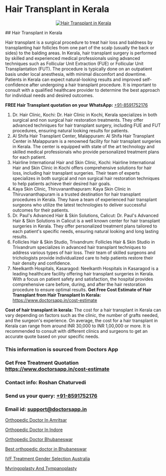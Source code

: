 # Hair Transplant in Kerala

<p align="center">
  <a href="https://doctorsapp.co.in/treatment/hair-transplant">
    <img src="https://doctorsapp.co.in/uploads/treatment_image/transplant.jpg" alt="Hair Transplant in Kerala">
  </a>
</p>
## Hair Transplant in Kerala

Hair transplant is a surgical procedure to treat hair loss and baldness by transplanting hair follicles from one part of the scalp (usually the back or sides) to the balding areas. In Kerala, hair transplant surgery is performed by skilled and experienced medical professionals using advanced techniques such as Follicular Unit Extraction (FUE) or Follicular Unit Transplantation (FUT). The procedure is typically done on an outpatient basis under local anesthesia, with minimal discomfort and downtime. Patients in Kerala can expect natural-looking results and improved self-confidence after undergoing a hair transplant procedure. It is important to consult with a qualified healthcare provider to determine the best approach for individual needs and desired outcomes.

**FREE Hair Transplant quotation on your WhatsApp:**  [+91-8591752176](https://api.whatsapp.com/send?phone=8591752176)

1) Dr. Hair Clinic, Kochi: Dr. Hair Clinic in Kochi, Kerala specializes in both surgical and non surgical hair restoration treatments. They offer advanced techniques for hair transplant surgery, including FUE and FUT procedures, ensuring natural looking results for patients.
2) Al Shifa Hair Transplant Center, Malappuram: Al Shifa Hair Transplant Center in Malappuram is a renowned facility for hair transplant surgeries in Kerala. The center is equipped with state of the art technology and skilled medical professionals who provide personalized treatment plans for each patient.
3) Hairline International Hair and Skin Clinic, Kochi: Hairline International Hair and Skin Clinic in Kochi offers comprehensive solutions for hair loss, including hair transplant surgeries. Their team of experts specializes in both surgical and non surgical hair restoration techniques to help patients achieve their desired hair goals.
4) Kaya Skin Clinic, Thiruvananthapuram: Kaya Skin Clinic in Thiruvananthapuram is a trusted destination for hair transplant procedures in Kerala. They have a team of experienced hair transplant surgeons who utilize the latest technologies to deliver successful outcomes for their patients.
5) Dr. Paul's Advanced Hair & Skin Solutions, Calicut: Dr. Paul's Advanced Hair & Skin Solutions in Calicut is a well known center for hair transplant surgeries in Kerala. They offer personalized treatment plans tailored to each patient's specific needs, ensuring natural looking and long lasting results.
6) Follicles Hair & Skin Studio, Trivandrum: Follicles Hair & Skin Studio in Trivandrum specializes in advanced hair transplant techniques to address various types of hair loss. Their team of skilled surgeons and trichologists provide individualized care to help patients restore their hair density and confidence.
7) Neelkanth Hospitals, Kasaragod: Neelkanth Hospitals in Kasaragod is a leading healthcare facility offering hair transplant surgeries in Kerala. With a focus on patient safety and satisfaction, the hospital provides comprehensive care before, during, and after the hair restoration procedure to ensure optimal results.
**Get Free Cost Estimate of Hair Transplant from Hair Transplant In Kerala:** https://www.doctorsapp.in/cost-estimate

**Cost of hair transplant in kerala:**
The cost for a hair transplant in Kerala can vary depending on factors such as the clinic, the number of grafts needed, and the surgeon's experience. On average, the cost for a hair transplant in Kerala can range from around INR 30,000 to INR 1,00,000 or more. It is recommended to consult with different clinics and surgeons to get an accurate quote based on your specific needs.

### This information is sourced from Doctors App 
### Get Free Treatment Quotation https://www.doctorsapp.in/cost-estimate
### Contact info: Roshan Chaturvedi 
### Send us your query: [+91-8591752176](https://api.whatsapp.com/send?phone=8591752176) 
### Email id: support@doctorsapp.in

[Orthopedic Doctor In Amritsar](https://www.linkedin.com/pulse/orthopedic-doctor-amritsar-knee-replacement-treatment-zbuse?trackingId=VTrweZ%2BKGkgUDrvIs0AwnA%3D%3D&lipi=urn%3Ali%3Apage%3Ad_flagship3_company_admin%3B%2FMzkEXxJRqGf2zEVBOlEsA%3D%3D)

[Orthopedic Doctor In Indore](https://www.linkedin.com/pulse/orthopedic-doctor-indore-doctorsapp-united-arab-emirates-24ape?trackingId=JrtEFChP8WfKk%2BErxyVv0Q%3D%3D&lipi=urn%3Ali%3Apage%3Ad_flagship3_company_admin%3BSXrbBuk4SwWZ8nIcZ2zSvw%3D%3D)

[Orthopedic Doctor Bhubaneswar](https://medium.com/@akashbhatt14/orthopedic-doctor-bhubaneswar-61e7810a35dc)

[Best orthopedic doctor in Bhubaneswar](https://medium.com/@manish632504/best-orthopedic-doctor-in-bhubaneswar-f42d000b2769)

[IVF Treatment Gender Selection Australia](https://doctors-apps.github.io/doctorsapp/ivf-treatment-gender-selection-australia)

[Myringoplasty And Tympanoplasty](https://doctors-apps.github.io/doctorsapp/myringoplasty-and-tympanoplasty)

